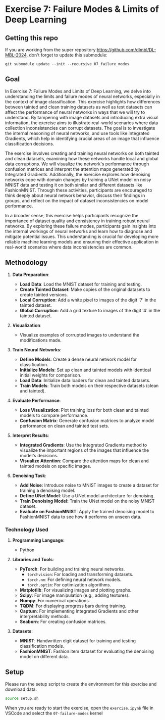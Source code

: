 # Exercise 7: Failure Modes & Limits of Deep Learning

## Getting this repo

If you are working from the super repository https://github.com/dlmbl/DL-MBL-2024, don't forget to update this submodule:
```
git submodule update --init --recursive 07_failure_modes
```

## Goal
In Exercise 7: Failure Modes and Limits of Deep Learning, we delve into understanding the limits and failure modes of neural networks, especially in the context of image classification. This exercise highlights how differences between tainted and clean training datasets as well as test datasets can affect the performance of neural networks in ways that we will try to understand. By tampering with image datasets and introducing extra visual information, the exercise aims to illustrate real-world scenarios where data collection inconsistencies can corrupt datasets. The goal is to investigate the internal reasoning of neural networks, and use tools like Integrated Gradients, which help in identifying crucial areas of an image that influence classification decisions.

The exercise involves creating and training neural networks on both tainted and clean datasets, examining how these networks handle local and global data corruptions. We will visualize the network's performance through confusion matrices and interpret the attention maps generated by Integrated Gradients. Additionally, the exercise explores how denoising networks cope with domain changes by training a UNet model on noisy MNIST data and testing it on both similar and different datasets like FashionMNIST. Through these activities, participants are encouraged to think deeply about neural network behavior, discuss their findings in groups, and reflect on the impact of dataset inconsistencies on model performance.

In a broader sense, this exercise helps participants recognize the importance of dataset quality and consistency in training robust neural networks. By exploring these failure modes, participants gain insights into the internal workings of neural networks and learn how to diagnose and mitigate potential issues. This understanding is crucial for developing more reliable machine learning models and ensuring their effective application in real-world scenarios where data inconsistencies are common.


## Methodology
1. **Data Preparation**:
   - **Load Data**: Load the MNIST dataset for training and testing.
   - **Create Tainted Dataset**: Make copies of the original datasets to create tainted versions.
   - **Local Corruption**: Add a white pixel to images of the digit '7' in the tainted dataset.
   - **Global Corruption**: Add a grid texture to images of the digit '4' in the tainted dataset.

2. **Visualization**:
   - Visualize examples of corrupted images to understand the modifications made.

3. **Train Neural Networks**:
   - **Define Models**: Create a dense neural network model for classification.
   - **Initialize Models**: Set up clean and tainted models with identical initial weights for comparison.
   - **Load Data**: Initialize data loaders for clean and tainted datasets.
   - **Train Models**: Train both models on their respective datasets (clean and tainted).

4. **Evaluate Performance**:
   - **Loss Visualization**: Plot training loss for both clean and tainted models to compare performance.
   - **Confusion Matrix**: Generate confusion matrices to analyze model performance on clean and tainted test sets.

5. **Interpret Results**:
   - **Integrated Gradients**: Use the Integrated Gradients method to visualize the important regions of the images that influence the model's decisions.
   - **Visualize Attention**: Compare the attention maps for clean and tainted models on specific images.

6. **Denoising Task**:
   - **Add Noise**: Introduce noise to MNIST images to create a dataset for training a denoising model.
   - **Define UNet Model**: Use a UNet model architecture for denoising.
   - **Train Denoising Model**: Train the UNet model on the noisy MNIST dataset.
   - **Evaluate on FashionMNIST**: Apply the trained denoising model to FashionMNIST data to see how it performs on unseen data.

### Technology Used

1. **Programming Language**:
   - Python

2. **Libraries and Tools**:
   - **PyTorch**: For building and training neural networks.
     - `torchvision`: For loading and transforming datasets.
     - `torch.nn`: For defining neural network models.
     - `torch.optim`: For optimization algorithms.
   - **Matplotlib**: For visualizing images and plotting graphs.
   - **Scipy**: For image manipulation (e.g., adding textures).
   - **Numpy**: For numerical operations.
   - **TQDM**: For displaying progress bars during training.
   - **Captum**: For implementing Integrated Gradients and other interpretability methods.
   - **Seaborn**: For creating confusion matrices.

3. **Datasets**:
   - **MNIST**: Handwritten digit dataset for training and testing classification models.
   - **FashionMNIST**: Fashion item dataset for evaluating the denoising model on different data.

## Setup
Please run the setup script to create the environment for this exercise and download data.

```bash
source setup.sh
```

When you are ready to start the exercise, open the `exercise.ipynb` file in VSCode
and select the `07-failure-modes` kernel
